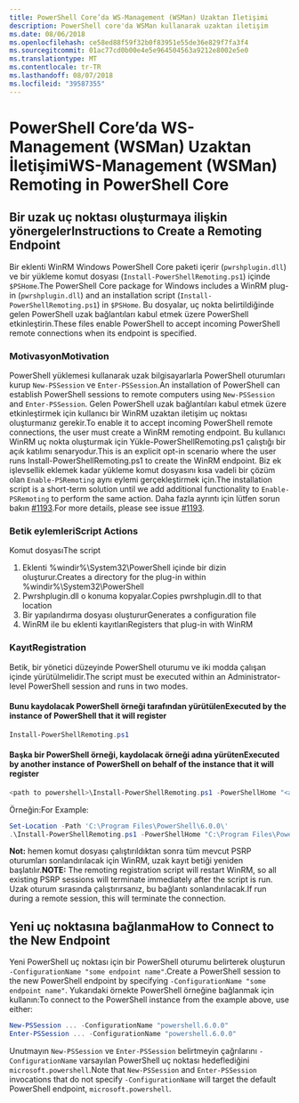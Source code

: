 ```yaml
---
title: PowerShell Core’da WS-Management (WSMan) Uzaktan İletişimi
description: PowerShell core'da WSMan kullanarak uzaktan iletişim
ms.date: 08/06/2018
ms.openlocfilehash: ce58ed88f59f32b0f83951e55de36e829f7fa3f4
ms.sourcegitcommit: 01ac77cd0b00e4e5e964504563a9212e8002e5e0
ms.translationtype: MT
ms.contentlocale: tr-TR
ms.lasthandoff: 08/07/2018
ms.locfileid: "39587355"
---
```

# <a name="ws-management-wsman-remoting-in-powershell-core"></a><span data-ttu-id="b852f-103">PowerShell Core’da WS-Management (WSMan) Uzaktan İletişimi</span><span class="sxs-lookup"><span data-stu-id="b852f-103">WS-Management (WSMan) Remoting in PowerShell Core</span></span>

## <a name="instructions-to-create-a-remoting-endpoint"></a><span data-ttu-id="b852f-104">Bir uzak uç noktası oluşturmaya ilişkin yönergeler</span><span class="sxs-lookup"><span data-stu-id="b852f-104">Instructions to Create a Remoting Endpoint</span></span>

<span data-ttu-id="b852f-105">Bir eklenti WinRM Windows PowerShell Core paketi içerir (`pwrshplugin.dll`) ve bir yükleme komut dosyası (`Install-PowerShellRemoting.ps1`) içinde `$PSHome`.</span><span class="sxs-lookup"><span data-stu-id="b852f-105">The PowerShell Core package for Windows includes a WinRM plug-in (`pwrshplugin.dll`) and an installation script (`Install-PowerShellRemoting.ps1`) in `$PSHome`.</span></span>
<span data-ttu-id="b852f-106">Bu dosyalar, uç nokta belirtildiğinde gelen PowerShell uzak bağlantıları kabul etmek üzere PowerShell etkinleştirin.</span><span class="sxs-lookup"><span data-stu-id="b852f-106">These files enable PowerShell to accept incoming PowerShell remote connections when its endpoint is specified.</span></span>

### <a name="motivation"></a><span data-ttu-id="b852f-107">Motivasyon</span><span class="sxs-lookup"><span data-stu-id="b852f-107">Motivation</span></span>

<span data-ttu-id="b852f-108">PowerShell yüklemesi kullanarak uzak bilgisayarlarla PowerShell oturumları kurup `New-PSSession` ve `Enter-PSSession`.</span><span class="sxs-lookup"><span data-stu-id="b852f-108">An installation of PowerShell can establish PowerShell sessions to remote computers using `New-PSSession` and `Enter-PSSession`.</span></span>
<span data-ttu-id="b852f-109">Gelen PowerShell uzak bağlantıları kabul etmek üzere etkinleştirmek için kullanıcı bir WinRM uzaktan iletişim uç noktası oluşturmanız gerekir.</span><span class="sxs-lookup"><span data-stu-id="b852f-109">To enable it to accept incoming PowerShell remote connections, the user must create a WinRM remoting endpoint.</span></span>
<span data-ttu-id="b852f-110">Bu kullanıcı WinRM uç nokta oluşturmak için Yükle-PowerShellRemoting.ps1 çalıştığı bir açık katılımı senaryodur.</span><span class="sxs-lookup"><span data-stu-id="b852f-110">This is an explicit opt-in scenario where the user runs Install-PowerShellRemoting.ps1 to create the WinRM endpoint.</span></span>
<span data-ttu-id="b852f-111">Biz ek işlevsellik eklemek kadar yükleme komut dosyasını kısa vadeli bir çözüm olan `Enable-PSRemoting` aynı eylemi gerçekleştirmek için.</span><span class="sxs-lookup"><span data-stu-id="b852f-111">The installation script is a short-term solution until we add additional functionality to `Enable-PSRemoting` to perform the same action.</span></span>
<span data-ttu-id="b852f-112">Daha fazla ayrıntı için lütfen sorun bakın [#1193](https://github.com/PowerShell/PowerShell/issues/1193).</span><span class="sxs-lookup"><span data-stu-id="b852f-112">For more details, please see issue [#1193](https://github.com/PowerShell/PowerShell/issues/1193).</span></span>

### <a name="script-actions"></a><span data-ttu-id="b852f-113">Betik eylemleri</span><span class="sxs-lookup"><span data-stu-id="b852f-113">Script Actions</span></span>

<span data-ttu-id="b852f-114">Komut dosyası</span><span class="sxs-lookup"><span data-stu-id="b852f-114">The script</span></span>

1. <span data-ttu-id="b852f-115">Eklenti %windir%\System32\PowerShell içinde bir dizin oluşturur.</span><span class="sxs-lookup"><span data-stu-id="b852f-115">Creates a directory for the plug-in within %windir%\System32\PowerShell</span></span>
1. <span data-ttu-id="b852f-116">Pwrshplugin.dll o konuma kopyalar.</span><span class="sxs-lookup"><span data-stu-id="b852f-116">Copies pwrshplugin.dll to that location</span></span>
1. <span data-ttu-id="b852f-117">Bir yapılandırma dosyası oluşturur</span><span class="sxs-lookup"><span data-stu-id="b852f-117">Generates a configuration file</span></span>
1. <span data-ttu-id="b852f-118">WinRM ile bu eklenti kayıtları</span><span class="sxs-lookup"><span data-stu-id="b852f-118">Registers that plug-in with WinRM</span></span>

### <a name="registration"></a><span data-ttu-id="b852f-119">Kayıt</span><span class="sxs-lookup"><span data-stu-id="b852f-119">Registration</span></span>

<span data-ttu-id="b852f-120">Betik, bir yönetici düzeyinde PowerShell oturumu ve iki modda çalışan içinde yürütülmelidir.</span><span class="sxs-lookup"><span data-stu-id="b852f-120">The script must be executed within an Administrator-level PowerShell session and runs in two modes.</span></span>

#### <a name="executed-by-the-instance-of-powershell-that-it-will-register"></a><span data-ttu-id="b852f-121">Bunu kaydolacak PowerShell örneği tarafından yürütülen</span><span class="sxs-lookup"><span data-stu-id="b852f-121">Executed by the instance of PowerShell that it will register</span></span>

```powershell
Install-PowerShellRemoting.ps1
```

#### <a name="executed-by-another-instance-of-powershell-on-behalf-of-the-instance-that-it-will-register"></a><span data-ttu-id="b852f-122">Başka bir PowerShell örneği, kaydolacak örneği adına yürüten</span><span class="sxs-lookup"><span data-stu-id="b852f-122">Executed by another instance of PowerShell on behalf of the instance that it will register</span></span>

```powershell
<path to powershell>\Install-PowerShellRemoting.ps1 -PowerShellHome "<absolute path to the instance's $PSHOME>"
```

<span data-ttu-id="b852f-123">Örneğin:</span><span class="sxs-lookup"><span data-stu-id="b852f-123">For Example:</span></span>

```powershell
Set-Location -Path 'C:\Program Files\PowerShell\6.0.0\'
.\Install-PowerShellRemoting.ps1 -PowerShellHome "C:\Program Files\PowerShell\6.0.0\"
```

<span data-ttu-id="b852f-124">**Not:** hemen komut dosyası çalıştırıldıktan sonra tüm mevcut PSRP oturumları sonlandırılacak için WinRM, uzak kayıt betiği yeniden başlatılır.</span><span class="sxs-lookup"><span data-stu-id="b852f-124">**NOTE:** The remoting registration script will restart WinRM, so all existing PSRP sessions will terminate immediately after the script is run.</span></span> <span data-ttu-id="b852f-125">Uzak oturum sırasında çalıştırırsanız, bu bağlantı sonlandırılacak.</span><span class="sxs-lookup"><span data-stu-id="b852f-125">If run during a remote session, this will terminate the connection.</span></span>

## <a name="how-to-connect-to-the-new-endpoint"></a><span data-ttu-id="b852f-126">Yeni uç noktasına bağlanma</span><span class="sxs-lookup"><span data-stu-id="b852f-126">How to Connect to the New Endpoint</span></span>

<span data-ttu-id="b852f-127">Yeni PowerShell uç noktası için bir PowerShell oturumu belirterek oluşturun `-ConfigurationName "some endpoint name"`.</span><span class="sxs-lookup"><span data-stu-id="b852f-127">Create a PowerShell session to the new PowerShell endpoint by specifying `-ConfigurationName "some endpoint name"`.</span></span> <span data-ttu-id="b852f-128">Yukarıdaki örnekte PowerShell örneğine bağlanmak için kullanın:</span><span class="sxs-lookup"><span data-stu-id="b852f-128">To connect to the PowerShell instance from the example above, use either:</span></span>

```powershell
New-PSSession ... -ConfigurationName "powershell.6.0.0"
Enter-PSSession ... -ConfigurationName "powershell.6.0.0"
```

<span data-ttu-id="b852f-129">Unutmayın `New-PSSession` ve `Enter-PSSession` belirtmeyin çağrılarını `-ConfigurationName` varsayılan PowerShell uç noktası hedeflediğini `microsoft.powershell`.</span><span class="sxs-lookup"><span data-stu-id="b852f-129">Note that `New-PSSession` and `Enter-PSSession` invocations that do not specify `-ConfigurationName` will target the default PowerShell endpoint, `microsoft.powershell`.</span></span>